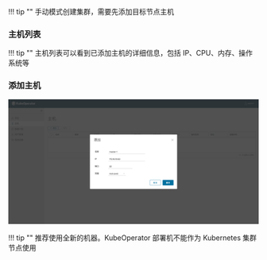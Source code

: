 
!!! tip ""
    手动模式创建集群，需要先添加目标节点主机

### 主机列表

!!! tip ""
    主机列表可以看到已添加主机的详细信息，包括 IP、CPU、内存、操作系统等

### 添加主机

![host-1](../img/user_manual/hosts/hosts-1.png)

!!! tip ""
    推荐使用全新的机器。KubeOperator 部署机不能作为 Kubernetes 集群节点使用
